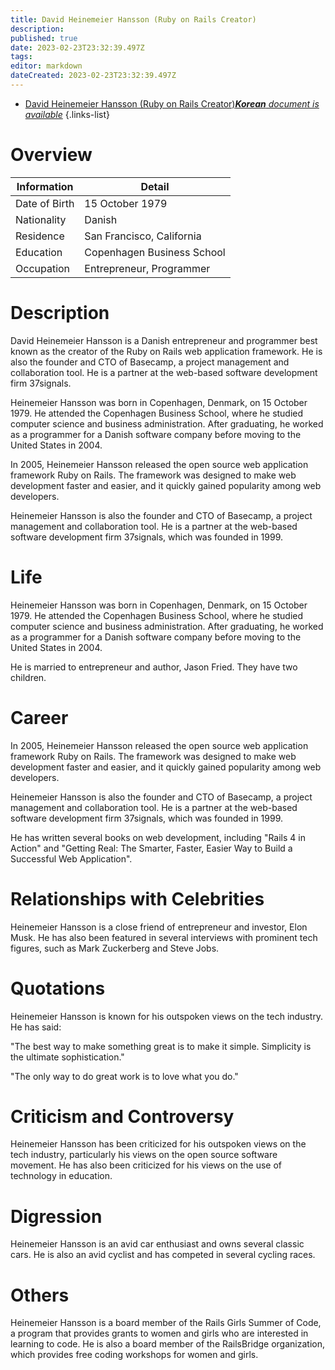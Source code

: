 ```yaml
---
title: David Heinemeier Hansson (Ruby on Rails Creator)
description: 
published: true
date: 2023-02-23T23:32:39.497Z
tags: 
editor: markdown
dateCreated: 2023-02-23T23:32:39.497Z
---
```


- [David Heinemeier Hansson (Ruby on Rails Creator)***Korean** document is available*](/ko/Knowledge-base/Dictionary/Person/david-heinemeier-hansson-ruby-on-rails-creator)
{.links-list}


# Overview

| Information | Detail |
| ----------- | ------ |
| Date of Birth | 15 October 1979 |
| Nationality | Danish |
| Residence | San Francisco, California |
| Education | Copenhagen Business School |
| Occupation | Entrepreneur, Programmer |

# Description

David Heinemeier Hansson is a Danish entrepreneur and programmer best known as the creator of the Ruby on Rails web application framework. He is also the founder and CTO of Basecamp, a project management and collaboration tool. He is a partner at the web-based software development firm 37signals.

Heinemeier Hansson was born in Copenhagen, Denmark, on 15 October 1979. He attended the Copenhagen Business School, where he studied computer science and business administration. After graduating, he worked as a programmer for a Danish software company before moving to the United States in 2004.

In 2005, Heinemeier Hansson released the open source web application framework Ruby on Rails. The framework was designed to make web development faster and easier, and it quickly gained popularity among web developers.

Heinemeier Hansson is also the founder and CTO of Basecamp, a project management and collaboration tool. He is a partner at the web-based software development firm 37signals, which was founded in 1999.

# Life

Heinemeier Hansson was born in Copenhagen, Denmark, on 15 October 1979. He attended the Copenhagen Business School, where he studied computer science and business administration. After graduating, he worked as a programmer for a Danish software company before moving to the United States in 2004.

He is married to entrepreneur and author, Jason Fried. They have two children.

# Career

In 2005, Heinemeier Hansson released the open source web application framework Ruby on Rails. The framework was designed to make web development faster and easier, and it quickly gained popularity among web developers.

Heinemeier Hansson is also the founder and CTO of Basecamp, a project management and collaboration tool. He is a partner at the web-based software development firm 37signals, which was founded in 1999.

He has written several books on web development, including "Rails 4 in Action" and "Getting Real: The Smarter, Faster, Easier Way to Build a Successful Web Application".

# Relationships with Celebrities

Heinemeier Hansson is a close friend of entrepreneur and investor, Elon Musk. He has also been featured in several interviews with prominent tech figures, such as Mark Zuckerberg and Steve Jobs.

# Quotations

Heinemeier Hansson is known for his outspoken views on the tech industry. He has said:

"The best way to make something great is to make it simple. Simplicity is the ultimate sophistication."

"The only way to do great work is to love what you do."

# Criticism and Controversy

Heinemeier Hansson has been criticized for his outspoken views on the tech industry, particularly his views on the open source software movement. He has also been criticized for his views on the use of technology in education.

# Digression

Heinemeier Hansson is an avid car enthusiast and owns several classic cars. He is also an avid cyclist and has competed in several cycling races.

# Others

Heinemeier Hansson is a board member of the Rails Girls Summer of Code, a program that provides grants to women and girls who are interested in learning to code. He is also a board member of the RailsBridge organization, which provides free coding workshops for women and girls.